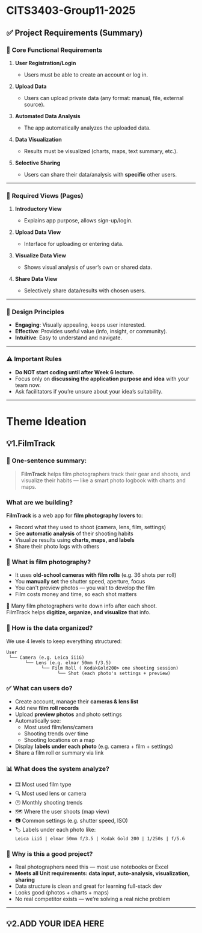 # CITS3403-Group11-2025


## ✅ **Project Requirements (Summary)**

### 📌 **Core Functional Requirements**
1. **User Registration/Login**  
   - Users must be able to create an account or log in.

2. **Upload Data**  
   - Users can upload private data (any format: manual, file, external source).

3. **Automated Data Analysis**  
   - The app automatically analyzes the uploaded data.

4. **Data Visualization**  
   - Results must be visualized (charts, maps, text summary, etc.).

5. **Selective Sharing**  
   - Users can share their data/analysis with **specific** other users.

---

### 📄 **Required Views (Pages)**
1. **Introductory View**  
   - Explains app purpose, allows sign-up/login.

2. **Upload Data View**  
   - Interface for uploading or entering data.

3. **Visualize Data View**  
   - Shows visual analysis of user’s own or shared data.

4. **Share Data View**  
   - Selectively share data/results with chosen users.

---

### 🎯 **Design Principles**
- **Engaging**: Visually appealing, keeps user interested.  
- **Effective**: Provides useful value (info, insight, or community).  
- **Intuitive**: Easy to understand and navigate.

---



### ⚠️ **Important Rules**
- **Do NOT start coding until after Week 6 lecture.**
- Focus only on **discussing the application purpose and idea** with your team now.
- Ask facilitators if you’re unsure about your idea’s suitability.
  
---

# Theme Ideation

## **💡1.FilmTrack**
### 🧠 One-sentence summary:

> **FilmTrack** helps film photographers track their gear and shoots, and visualize their habits — like a smart photo logbook with charts and maps.
### What are we building?

   **FilmTrack** is a web app for **film photography lovers** to:

   - Record what they used to shoot (camera, lens, film, settings)
   - See **automatic analysis** of their shooting habits
   - Visualize results using **charts, maps, and labels**
   - Share their photo logs with others
### 🤔 What is film photography?

- It uses **old-school cameras with film rolls** (e.g. 36 shots per roll)
- You **manually set** the shutter speed, aperture, focus
- You can't preview photos — you wait to develop the film
- Film costs money and time, so each shot matters

📒 Many film photographers write down info after each shoot.  
FilmTrack helps **digitize, organize, and visualize** that info.

### 🧱 How is the data organized?

We use 4 levels to keep everything structured:

```
User
 └── Camera (e.g. Leica iiiG)
       └── Lens (e.g. elmar 50mm f/3.5)
             └── Film Roll ( KodakGold200> one shooting session)
                   └── Shot (each photo's settings + preview)
```

### ✅ What can users do?

- Create account, manage their **cameras & lens list**
- Add new **film roll records**
- Upload **preview photos** and photo settings
- Automatically see:
  - Most used film/lens/camera
  - Shooting trends over time
  - Shooting locations on a map
- Display **labels under each photo** (e.g. camera + film + settings)
- Share a film roll or summary via link
### 📊 What does the system analyze?

- 🎞️ Most used film type
- 🔍 Most used lens or camera
- 🕐 Monthly shooting trends
- 🗺️ Where the user shoots (map view)
- 📷 Common settings (e.g. shutter speed, ISO)
- 🏷️ Labels under each photo like:  
  `Leica iiiG | elmar 50mm f/3.5 | Kodak Gold 200 | 1/250s | f/5.6`

### 🎯 Why is this a good project?

- Real photographers need this — most use notebooks or Excel
- **Meets all Unit requirements: data input, auto-analysis, visualization, sharing**
- Data structure is clean and great for learning full-stack dev
- Looks good (photos + charts + maps)
- No real competitor exists — we’re solving a real niche problem

---

## **💡2.ADD YOUR IDEA HERE**

